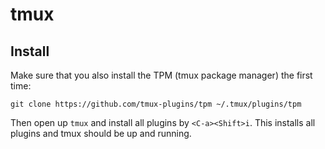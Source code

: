 # tmux

## Install

Make sure that you also install the TPM (tmux package manager) the first time:

```
git clone https://github.com/tmux-plugins/tpm ~/.tmux/plugins/tpm
```

Then open up `tmux` and install all plugins by `<C-a><Shift>i`. This installs
all plugins and tmux should be up and running.
